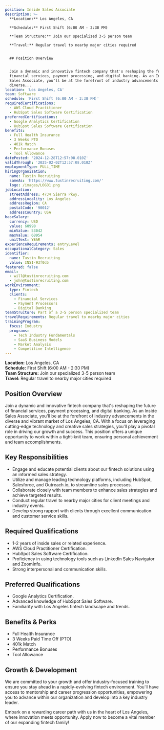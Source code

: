 ```yaml
---
position: Inside Sales Associate
description: >-
  **Location:** Los Angeles, CA  

  **Schedule:** First Shift (6:00 AM - 2:30 PM)  

  **Team Structure:** Join our specialized 3-5 person team  

  **Travel:** Regular travel to nearby major cities required


  ## Position Overview


  Join a dynamic and innovative fintech company that's reshaping the future of
  financial services, payment processing, and digital banking. As an Inside
  Sales Associate, you'll be at the forefront of industry advancements in the
  diverse...
location: 'Los Angeles, CA'
team: Software
schedule: 'First Shift (6:00 AM - 2:30 PM)'
requiredCertifications:
  - AWS Cloud Practitioner
  - HubSpot Sales Software Certification
preferredCertifications:
  - Google Analytics Certification
  - HubSpot Sales Software Certification
benefits:
  - Full Health Insurance
  - 3 Weeks PTO
  - 401k Match
  - Performance Bonuses
  - Tool Allowance
datePosted: '2024-12-28T12:57:08.010Z'
validThrough: '2025-02-02T12:57:08.010Z'
employmentType: FULL_TIME
hiringOrganization:
  name: Tustin Recruiting
  sameAs: 'https://www.tustinrecruiting.com/'
  logo: /images/LOGO1.png
jobLocation:
  streetAddress: 4734 Sierra Pkwy.
  addressLocality: Los Angeles
  addressRegion: CA
  postalCode: '90012'
  addressCountry: USA
baseSalary:
  currency: USD
  value: 60998
  minValue: 53042
  maxValue: 68954
  unitText: YEAR
experienceRequirements: entryLevel
occupationalCategory: Sales
identifier:
  name: Tustin Recruiting
  value: INSI-93f0d5
featured: false
email:
  - will@tustinrecruiting.com
  - john@tustinrecruiting.com
workEnvironment:
  type: Fintech
  clients:
    - Financial Services
    - Payment Processors
    - Digital Banking
teamStructure: Part of a 3-5 person specialized team
travelRequirements: Regular travel to nearby major cities
trainingProgram:
  focus: Industry
  programs:
    - Tech Industry Fundamentals
    - SaaS Business Models
    - Market Analysis
    - Competitive Intelligence
---
```



**Location:** Los Angeles, CA  
**Schedule:** First Shift (6:00 AM - 2:30 PM)  
**Team Structure:** Join our specialized 3-5 person team  
**Travel:** Regular travel to nearby major cities required

## Position Overview

Join a dynamic and innovative fintech company that's reshaping the future of financial services, payment processing, and digital banking. As an Inside Sales Associate, you'll be at the forefront of industry advancements in the diverse and vibrant market of Los Angeles, CA. With a focus on leveraging cutting-edge technology and creative sales strategies, you'll play a pivotal role in driving our growth and success. This position offers a unique opportunity to work within a tight-knit team, ensuring personal achievement and team accomplishments.

## Key Responsibilities

- Engage and educate potential clients about our fintech solutions using an informed sales strategy.
- Utilize and manage leading technology platforms, including HubSpot, Salesforce, and Outreach.io, to streamline sales processes.
- Collaborate closely with team members to enhance sales strategies and achieve targeted results.
- Conduct regular travel to nearby major cities for client meetings and industry events.
- Develop strong rapport with clients through excellent communication and customer service skills.

## Required Qualifications

- 1-2 years of inside sales or related experience.
- AWS Cloud Practitioner Certification.
- HubSpot Sales Software Certification.
- Proficiency in using technology tools such as LinkedIn Sales Navigator and ZoomInfo.
- Strong interpersonal and communication skills.

## Preferred Qualifications

- Google Analytics Certification.
- Advanced knowledge of HubSpot Sales Software.
- Familiarity with Los Angeles fintech landscape and trends.

## Benefits & Perks

- Full Health Insurance
- 3 Weeks Paid Time Off (PTO)
- 401k Match
- Performance Bonuses
- Tool Allowance

## Growth & Development

We are committed to your growth and offer industry-focused training to ensure you stay ahead in a rapidly-evolving fintech environment. You'll have access to mentorship and career progression opportunities, empowering you to advance within our organization and develop into a key industry leader.

Embark on a rewarding career path with us in the heart of Los Angeles, where innovation meets opportunity. Apply now to become a vital member of our expanding fintech family!
